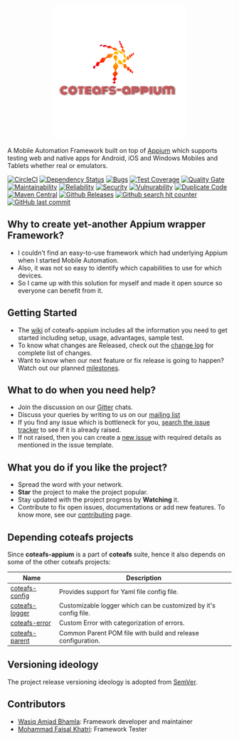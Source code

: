 <p align="center">
  <img src="./coteafs-appium.png" width=300 padding=10 />
</p>

A Mobile Automation Framework built on top of [Appium][] which supports testing web and native apps for Android, iOS and Windows Mobiles and Tablets whether real or emulators.

[![CircleCI](https://circleci.com/gh/WasiqB/coteafs-appium.svg?style=svg)](https://circleci.com/gh/WasiqB/coteafs-appium)
[![Dependency Status](https://beta.gemnasium.com/badges/github.com/WasiqB/coteafs-appium.svg)](https://beta.gemnasium.com/projects/github.com/WasiqB/coteafs-appium)
[![Bugs](https://sonarcloud.io/api/project_badges/measure?project=com.github.wasiqb.coteafs%3Aappium&metric=bugs)](https://sonarcloud.io/project/issues?id=com.github.wasiqb.coteafs%3Aappium&resolved=false)
[![Test Coverage](https://sonarcloud.io/api/project_badges/measure?project=com.github.wasiqb.coteafs%3Aappium&metric=coverage)](https://sonarcloud.io/component_measures?id=com.github.wasiqb.coteafs%3Aappium&metric=Coverage)
[![Quality Gate](https://sonarcloud.io/api/project_badges/measure?project=com.github.wasiqb.coteafs%3Aappium&metric=alert_status)](https://sonarcloud.io/dashboard?id=com.github.wasiqb.coteafs%3Aappium)
[![Maintainability](https://sonarcloud.io/api/project_badges/measure?project=com.github.wasiqb.coteafs%3Aappium&metric=sqale_rating)](https://sonarcloud.io/component_measures?id=com.github.wasiqb.coteafs%3Aappium&metric=Maintainability)
[![Reliability](https://sonarcloud.io/api/project_badges/measure?project=com.github.wasiqb.coteafs%3Aappium&metric=reliability_rating)](https://sonarcloud.io/component_measures?id=com.github.wasiqb.coteafs%3Aappium&metric=Reliability)
[![Security](https://sonarcloud.io/api/project_badges/measure?project=com.github.wasiqb.coteafs%3Aappium&metric=security_rating)](https://sonarcloud.io/component_measures?id=com.github.wasiqb.coteafs%3Aappium&metric=Security)
[![Vulnurability](https://sonarcloud.io/api/project_badges/measure?project=com.github.wasiqb.coteafs%3Aappium&metric=vulnerabilities)](https://sonarcloud.io/component_measures?id=com.github.wasiqb.coteafs%3Aappium&metric=new_vulnerabilities)
[![Duplicate Code](https://sonarcloud.io/api/project_badges/measure?project=com.github.wasiqb.coteafs%3Aappium&metric=duplicated_lines_density)](https://sonarcloud.io/component_measures?id=com.github.wasiqb.coteafs%3Aappium&metric=Duplications)
[![Maven Central](https://img.shields.io/maven-central/v/com.github.wasiqb.coteafs/appium.svg)][maven]
[![Github Releases](https://img.shields.io/github/downloads/WasiqB/coteafs-appium/total.svg)](https://github.com/WasiqB/coteafs-appium/releases)
[![Github search hit counter](https://img.shields.io/github/search/WasiqB/coteafs-appium/goto.svg)](https://github.com/WasiqB/coteafs-appium)
[![GitHub last commit](https://img.shields.io/github/last-commit/WasiqB/coteafs-appium.svg)](https://github.com/WasiqB/coteafs-appium)

## Why to create yet-another Appium wrapper Framework?
* I couldn't find an easy-to-use framework which had underlying Appium when I started Mobile Automation.
* Also, it was not so easy to identify which capabilities to use for which devices.
* So I came up with this solution for myself and made it open source so everyone can benefit from it.

## Getting Started
* The [wiki][] of coteafs-appium includes all the information you need to get started including setup, usage, advantages, sample test.
* To know what changes are Released, check out the [change log][] for complete list of changes.
* Want to know when our next feature or fix release is going to happen? Watch out our planned [milestones][].

## What to do when you need help?
* Join the discussion on our [Gitter][] chats.
* Discuss your queries by writing to us on our [mailing list][]
* If you find any issue which is bottleneck for you, [search the issue tracker][] to see if it is already raised.
* If not raised, then you can create a [new issue][] with required details as mentioned in the issue template.

## What you do if you like the project?
* Spread the word with your network.
* **Star** the project to make the project popular.
* Stay updated with the project progress by **Watching** it.
* Contribute to fix open issues, documentations or add new features. To know more, see our [contributing][] page.

## Depending coteafs projects
Since **coteafs-appium** is a part of **coteafs** suite, hence it also depends on some of the other coteafs projects:

Name | Description
-----|------------
[coteafs-config][] | Provides support for Yaml file config file.
[coteafs-logger][] | Customizable logger which can be customized by it's config file.
[coteafs-error][] | Custom Error with categorization of errors.
[coteafs-parent][] | Common Parent POM file with build and release configuration.

## Versioning ideology
The project release versioning ideology is adopted from [SemVer][semver].

## Contributors
* [Wasiq Amjad Bhamla][dev]: Framework developer and maintainer
* [Mohammad Faisal Khatri][tester]: Framework Tester

[wiki]: https://wasiqb.github.io/coteafs/appium/intro/
[unit tests]: https://github.com/WasiqB/coteafs-appium/tree/master/src/test
[Gitter]: https://gitter.im/wasiqb/coteafs-appium
[mailing list]: https://groups.google.com/forum/#!forum/coteafs-appium-users
[search the issue tracker]: https://github.com/WasiqB/coteafs-appium/issues?q=something
[new issue]: https://github.com/WasiqB/coteafs-appium/issues/new
[coteafs-logger]: https://github.com/WasiqB/coteafs-logger
[coteafs-config]: https://github.com/WasiqB/coteafs-config
[coteafs-error]: https://github.com/WasiqB/coteafs-error
[coteafs-parent]: https://github.com/WasiqB/coteafs-parent
[Appium]: https://github.com/appium/java-client/releases
[change log]: CHANGELOG.md
[milestones]: https://github.com/WasiqB/coteafs-appium/milestones
[semver]: http://semver.org/
[license]: http://www.apache.org/licenses/LICENSE-2.0
[maven]: https://maven-badges.herokuapp.com/maven-central/com.github.wasiqb.coteafs/appium
[dev]: https://github.com/WasiqB/
[tester]: https://github.com/mfaisalkhatri
[contributing]: .github/CONTRIBUTING.md
